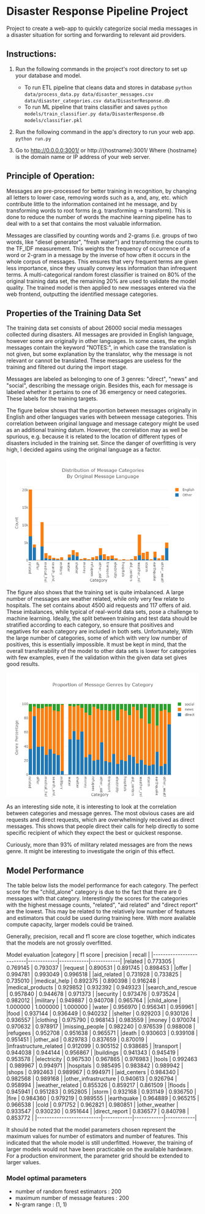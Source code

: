# Disaster Response Pipeline Project

Project to create a web-app to quickly categorize social media messages in a disaster situation for sorting and 
forwarding to relevant aid providers.  

## Instructions:
1. Run the following commands in the project's root directory to set up your database and model.

    - To run ETL pipeline that cleans data and stores in database
        `python data/process_data.py data/disaster_messages.csv data/disaster_categories.csv data/DisasterResponse.db`
    - To run ML pipeline that trains classifier and saves
        `python models/train_classifier.py data/DisasterResponse.db models/classifier.pkl`

2. Run the following command in the app's directory to run your web app.
    `python run.py`

3. Go to http://0.0.0.0:3001/ or http://{hostname}:3001/
   Where {hostname} is the domain name or IP address of your web server.

## Principle of Operation:

Messages are pre-processed for better training in recognition, by changing all letters to lower case, removing 
words such as a, and, any, etc. which contribute little to the information contained int he message, and by transforming
words to root forms (e.g. transforming -> transform). This is done to reduce the number of words the machine learning
pipeline has to deal with to a set that contains the most valuable information.

Messages are classified by counting words and 2-grams (i.e. groups of two words, like "diesel generator", "fresh water") 
and transforming the counts to the TF_IDF measurement. This weights the frequency of occurrence of a word or 2-gram in 
a message by the inverse of how often it occurs in the whole corpus of messages. This ensures that very frequent terms 
are given less importance, since they usually convey less information than infrequent terms.
A multi-categorical random forest classifier is trained on 80% of the original training data set, the remaining 20% are
used to validate the model quality. The trained model is then applied to new messages entered via the web frontend, 
outputting the identified message categories.    

## Properties of the Training Data Set

The training data set consists of about 26000 social media messages collected during disasters. All messages are 
provided in English language, however some are originally in other languages. In some cases, the english messages 
contain the keyword "NOTES:", in which case the translation is not given, but some explanation by the translator, why 
the message is not relevant or cannot be translated. These messages are useless for the training and filtered out during
the import stage. 

Messages are labeled as belonging to one of 3 genres: "direct", "news" and "social", describing the message origin.
Besides this, each for message is labeled whether it pertains to one of 36 emergency or need categories. These labels
for the training targets.

The figure below shows that the proportion between messages originally in English and other languages varies with 
between message categories. This correlation between original language and message category might be used as an
additional training datum. However, the correlation may as well be spurious, e.g. because it is related to the location
of different types of disasters included in the training set. Since the danger of overfitting is very high, I decided
agains using the original language as a factor. 

![Bar graph of message category frequency split by original message language](doc/category_language_proportion.png)

The figure also shows that the training set is quite imbalanced. A large number of messages are weather related, while
only very few relate to hospitals. The set contains about 4500 aid requests and 117 offers of aid. These imbalances,
while typical of real-world data sets, pose a challenge to machine learning. Ideally, the split between training and 
test data should be stratified according to each category, so ensure that positives and negatives for each category are 
included in both sets. Unfortunately, With the large number of categories, some of which with very low number of 
positives, this is essentially impossible. It must be kept in mind, that the overall transferability of the model
to other data sets is lower for categories with few examples, even if the validation within the given data set gives
good results.

![Bar graph of message genre percentage for each message categroy](doc/category_genre_proportion.png)

As an interesting side note, it is interesting to look at the correlation between categories and message genres. The
most obvious cases are aid requests and direct requests, which are overwhelmingly received as direct messages. This 
shows that people direct their calls for help directly to some specific recipient of which they expect the best or 
quickest response. 

Curiously, more than 93% of military related messages are from the news genre. It might be interesting to investigate
the origin of this effect.

## Model Performance

The table below lists the model performance for each category. The perfect score for the "child_alone" category
is due to the fact that there are 0 messages with that category. Interestingly the scores for the categories with the
highest message counts, "related", "aid related" and "direct report" are the lowest. This may be related to the 
relatively low number of features and estimators that could be used during training here. With more available compute
capacity, larger models could be trained.

Generally, precision, recall and f1 score are close together, which indicates that the models are not grossly 
overfitted.

Model evaluation
|category                  | f1 score   | precision  | recall     |
|--------------------------|------------|------------|------------|
|related                   |   0.773305 |   0.769145 |   0.793037 |
|request                   |   0.890531 |   0.891745 |   0.898453 |
|offer                     |   0.994781 |   0.993049 |   0.996518 |
|aid_related               |   0.731928 |   0.733825 |   0.735010 |
|medical_help              |   0.892375 |   0.890398 |   0.916248 |
|medical_products          |   0.929852 |   0.932392 |   0.949323 |
|search_and_rescue         |   0.957840 |   0.944678 |   0.971373 |
|security                  |   0.973476 |   0.973524 |   0.982012 |
|military                  |   0.949887 |   0.940708 |   0.965764 |
|child_alone               |   1.000000 |   1.000000 |   1.000000 |
|water                     |   0.956970 |   0.956341 |   0.959961 |
|food                      |   0.937144 |   0.936449 |   0.940232 |
|shelter                   |   0.929203 |   0.930126 |   0.936557 |
|clothing                  |   0.975790 |   0.968143 |   0.983559 |
|money                     |   0.970074 |   0.970632 |   0.978917 |
|missing_people            |   0.982240 |   0.976539 |   0.988008 |
|refugees                  |   0.952708 |   0.951638 |   0.965571 |
|death                     |   0.930603 |   0.939108 |   0.951451 |
|other_aid                 |   0.829783 |   0.837659 |   0.870019 |
|infrastructure_related    |   0.912099 |   0.905152 |   0.938685 |
|transport                 |   0.944038 |   0.944144 |   0.956867 |
|buildings                 |   0.941343 |   0.945419 |   0.953578 |
|electricity               |   0.967530 |   0.967865 |   0.976983 |
|tools                     |   0.992463 |   0.989967 |   0.994971 |
|hospitals                 |   0.985495 |   0.983842 |   0.989942 |
|shops                     |   0.992463 |   0.989967 |   0.994971 |
|aid_centers               |   0.984340 |   0.982568 |   0.989168 |
|other_infrastructure      |   0.940613 |   0.926794 |   0.958994 |
|weather_related           |   0.855326 |   0.859217 |   0.861509 |
|floods                    |   0.945941 |   0.951283 |   0.952805 |
|storm                     |   0.932168 |   0.931149 |   0.936750 |
|fire                      |   0.984360 |   0.979219 |   0.989555 |
|earthquake                |   0.964889 |   0.965215 |   0.966538 |
|cold                      |   0.971752 |   0.962821 |   0.980851 |
|other_weather             |   0.933547 |   0.930230 |   0.951644 |
|direct_report             |   0.836577 |   0.840798 |   0.853772 |
|--------------------------|------------|------------|------------|

It should be noted that the model parameters chosen represent the maximum values for number of estimators and number of
features. This indicated that the whole model is still underfitted. However, the training of larger models would not
have been practicable on the available hardware. For a production environment, the parameter grid should be extended
to larger values. 

### Model optimal parameters
 * number of random forest estimators  :  200
 * maximum number of message features  :  200
 * N-gram range  :  (1, 1)